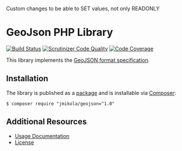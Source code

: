Custom changes to be able to SET values, not only READONLY

# GeoJson PHP Library

[![Build Status](https://github.com/jmikola/geojson/actions/workflows/tests.yml/badge.svg)](https://github.com/jmikola/geojson/actions)
[![Scrutinizer Code Quality](https://scrutinizer-ci.com/g/jmikola/geojson/badges/quality-score.png?b=master)](https://scrutinizer-ci.com/g/jmikola/geojson/?branch=master)
[![Code Coverage](https://scrutinizer-ci.com/g/jmikola/geojson/badges/coverage.png?b=master)](https://scrutinizer-ci.com/g/jmikola/geojson/?branch=master)

This library implements the
[GeoJSON format specification](https://geojson.org/).

## Installation

The library is published as a
[package](https://packagist.org/packages/jmikola/geojson) and is installable via
[Composer](https://getcomposer.org/):

```
$ composer require "jmikola/geojson=^1.0"
```

## Additional Resources

 * [Usage Documentation](./USAGE.md)
 * [License](./LICENSE)
